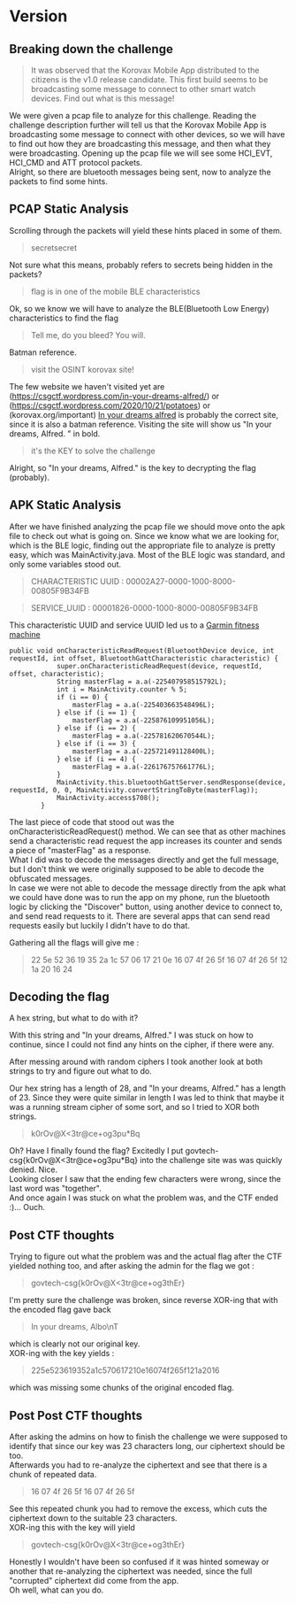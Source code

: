 # Version

## Breaking down the challenge

> It was observed that the Korovax Mobile App distributed to the citizens is the v1.0 release candidate. This first build seems to be broadcasting some message to connect to other smart watch devices. Find out what is this message!

We were given a pcap file to analyze for this challenge. Reading the challenge description further will tell us that the Korovax Mobile App is broadcasting some message to connect with other devices, so we will have to find out how they are broadcasting this message, and then what they were broadcasting. 
Opening up the pcap file we will see some HCI_EVT, HCI_CMD and ATT protocol packets.  
Alright, so there are bluetooth messages being sent, now to analyze the packets to find some hints. 

## PCAP Static Analysis
 
Scrolling through the packets will yield these hints placed in some of them. 

> secretsecret

Not sure what this means, probably refers to secrets being hidden in the packets? 

> flag is in one of the mobile BLE characteristics

Ok, so we know we will have to analyze the BLE(Bluetooth Low Energy) characteristics to find the flag 

> Tell me, do you bleed? You will.

Batman reference. 

> visit the OSINT korovax site!

The few website we haven't visited yet are (https://csgctf.wordpress.com/in-your-dreams-alfred/) or (https://csgctf.wordpress.com/2020/10/21/potatoes) or (korovax.org/important) 
[In your dreams alfred](https://csgctf.wordpress.com/in-your-dreams-alfred/) is probably the correct site, since it is also a batman reference. Visiting the site will show us "In your dreams, Alfred.
" in bold.

> it's the KEY to solve the challenge

Alright, so "In your dreams, Alfred." is the key to decrypting the flag (probably). 
 
## APK Static Analysis

After we have finished analyzing the pcap file we should move onto the apk file to check out what is going on. Since we know what we are looking for, which is the BLE logic, finding out the appropriate file to analyze is pretty easy, which was MainActivity.java.
Most of the BLE logic was standard, and only some variables stood out.  

> CHARACTERISTIC UUID : 00002A27-0000-1000-8000-00805F9B34FB

> SERVICE_UUID : 00001826-0000-1000-8000-00805F9B34FB

This characteristic UUID and service UUID led us to a [Garmin fitness machine](https://forums.garmin.com/developer/connect-iq/f/app-ideas/206704/developing-a-ciq-ble-client-for-treadmill-and-fitness-equipment) 

```
public void onCharacteristicReadRequest(BluetoothDevice device, int requestId, int offset, BluetoothGattCharacteristic characteristic) {
            super.onCharacteristicReadRequest(device, requestId, offset, characteristic);
            String masterFlag = a.a(-225407958515792L);
            int i = MainActivity.counter % 5;
            if (i == 0) {
                masterFlag = a.a(-225403663548496L);
            } else if (i == 1) {
                masterFlag = a.a(-225876109951056L);
            } else if (i == 2) {
                masterFlag = a.a(-225781620670544L);
            } else if (i == 3) {
                masterFlag = a.a(-225721491128400L);
            } else if (i == 4) {
                masterFlag = a.a(-226176757661776L);
            }
            MainActivity.this.bluetoothGattServer.sendResponse(device, requestId, 0, 0, MainActivity.convertStringToByte(masterFlag));
            MainActivity.access$708();
        }
```

The last piece of code that stood out was the onCharacteristicReadRequest() method. We can see that as other machines send a characteristic read request the app increases its counter and sends a piece of "masterFlag" as a response.  
What I did was to decode the messages directly and get the full message, but I don't think we were originally supposed to be able to decode the obfuscated messages.  
In case we were not able to decode the message directly from the apk what we could have done was to run the app on my phone, run the bluetooth logic by clicking the "Discover" button, using another device to connect to, and send read requests to it. There are several apps that can send read requests easily but luckily I didn't have to do that. 

Gathering all the flags will give me : 

> 22 5e 52 36 19 35 2a 1c 57 06 17 21 0e 16 07 4f 26 5f 16 07 4f 26 5f 12 1a 20 16 24

## Decoding the flag

A hex string, but what to do with it?

With this string and "In your dreams, Alfred." I was stuck on how to continue, since I could not find any hints on the cipher, if there were any.  
 
After messing around with random ciphers I took another look at both strings to try and figure out what to do.  

Our hex string has a length of 28, and "In your dreams, Alfred." has a length of 23. Since they were quite similar in length I was led to think that maybe it was a running stream cipher of some sort, and so I tried to XOR both strings.  
> k0rOv@X<3tr@ce+og3pu*Bq

Oh? Have I finally found the flag? Excitedly I put govtech-csg{k0rOv@X<3tr@ce+og3pu*Bq} into the challenge site was was quickly denied. Nice.  
Looking closer I saw that the ending few characters were wrong, since the last word was "together".  
And once again I was stuck on what the problem was, and the CTF ended :)... Ouch.  

## Post CTF thoughts

Trying to figure out what the problem was and the actual flag after the CTF yielded nothing too, and after asking the admin for the flag we got : 
> govtech-csg{k0rOv@X<3tr@ce+og3thEr}

I'm pretty sure the challenge was broken, since reverse XOR-ing that with the encoded flag gave back  

> In your dreams, Albo\nT

which is clearly not our original key.  
XOR-ing with the key yields :   
> 225e523619352a1c570617210e16074f265f121a2016

which was missing some chunks of the original encoded flag.  


## Post Post CTF thoughts

After asking the admins on how to finish the challenge we were supposed to identify that since our key was 23 characters long, our ciphertext should be too.  
Afterwards you had to re-analyze the ciphertext and see that there is a chunk of repeated data. 

> 16 07 4f 26 5f 16 07 4f 26 5f

See this repeated chunk you had to remove the excess, which cuts the ciphertext down to the suitable 23 characters.  
XOR-ing this with the key will yield 
> govtech-csg{k0rOv@X<3tr@ce+og3thEr}

Honestly I wouldn't have been so confused if it was hinted someway or another that re-analyzing the ciphertext was needed, since the full "corrupted" ciphertext did come from the app.  
Oh well, what can you do.